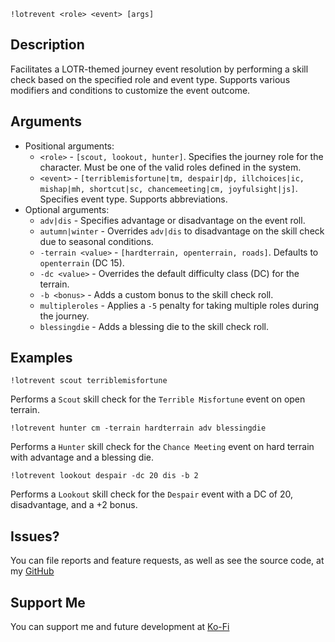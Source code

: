 `!lotrevent <role> <event> [args]`

## Description
Facilitates a LOTR-themed journey event resolution by performing a skill check based on the specified role and event type. Supports various modifiers and conditions to customize the event outcome.

## Arguments

- Positional arguments:
  - `<role>` - `[scout, lookout, hunter]`. Specifies the journey role for the character. Must be one of the valid roles defined in the system.
  - `<event>` - `[terriblemisfortune|tm, despair|dp, illchoices|ic, mishap|mh, shortcut|sc, chancemeeting|cm, joyfulsight|js]`. Specifies event type. Supports abbreviations.
- Optional arguments:
  - `adv|dis` - Specifies advantage or disadvantage on the event roll.
  - `autumn|winter` - Overrides `adv|dis` to disadvantage on the skill check due to seasonal conditions.
  - `-terrain <value>` - `[hardterrain, openterrain, roads]`. Defaults to `openterrain` (DC 15).
  - `-dc <value>` - Overrides the default difficulty class (DC) for the terrain.
  - `-b <bonus>` - Adds a custom bonus to the skill check roll.
  - `multipleroles` - Applies a `-5` penalty for taking multiple roles during the journey.
  - `blessingdie` - Adds a blessing die to the skill check roll.

## Examples
```plaintext
!lotrevent scout terriblemisfortune
```
Performs a `Scout` skill check for the `Terrible Misfortune` event on open terrain.

```plaintext
!lotrevent hunter cm -terrain hardterrain adv blessingdie
```
Performs a `Hunter` skill check for the `Chance Meeting` event on hard terrain with advantage and a blessing die.

```plaintext
!lotrevent lookout despair -dc 20 dis -b 2
```
Performs a `Lookout` skill check for the `Despair` event with a DC of 20, disadvantage, and a +2 bonus.

## Issues?
You can file reports and feature requests, as well as see the source code, 
at my [GitHub](https://github.com/fatestapestry/avrae-collections)

## Support Me
You can support me and future development at [Ko-Fi](https://ko-fi.com/noralf)
